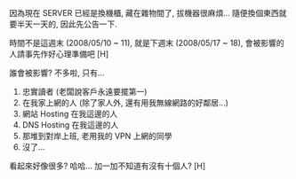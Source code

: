 因為現在 SERVER 已經是換機櫃, 藏在雜物間了, 拔機器很麻煩... 隨便換個東西就要半天一天的, 因此先公告一下.

時間不是這週末 (2008/05/10 ~ 11), 就是下週末 (2008/05/17 ~ 18), 會被影響的人請事先作好心理準備吧 [H]

誰會被影響? 不多啦, 只有...

1. 忠實讀者 (老闆說客戶永遠要擺第一)
2. 在我家上網的人 (除了家人外, 還有用我無線網路的好鄰居...)
3. 網站 Hosting 在我這邊的人
4. DNS Hosting 在我這邊的人
5. 那堆到對岸上班, 老用我的 VPN 上網的同學
6. 沒了...

看起來好像很多? 哈哈... 加一加不知道有沒有十個人? [H]